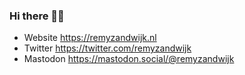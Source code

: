 ### Hi there 👋🏻

- Website https://remyzandwijk.nl
- Twitter https://twitter.com/remyzandwijk
- Mastodon <a rel="me" href="https://mastodon.social/@remyzandwijk">https://mastodon.social/@remyzandwijk</a>
